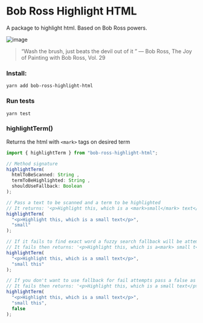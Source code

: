 # Bob Ross Highlight HTML

A package to highlight html. Based on Bob Ross powers.

![image](https://user-images.githubusercontent.com/16295402/58977758-ba340800-87a0-11e9-996b-78275c7cf567.png)

> “Wash the brush, just beats the devil out of it ”
> ― Bob Ross, The Joy of Painting with Bob Ross, Vol. 29

### Install:

```
yarn add bob-ross-highlight-html
```

### Run tests

```
yarn test
```

### highlightTerm()

Returns the html with `<mark>` tags on desired term

```javascript
import { highlightTerm } from "bob-ross-highlight-html";

// Method signature
highlightTerm(
  htmlToBeScanned: String ,
  termToBeHighlighted: String ,
  shouldUseFallback: Boolean
);

// Pass a text to be scanned and a term to be highlighted
// It returns: '<p>Highlight this, which is a <mark>small</mark> text</p>'
highlightTerm(
  "<p>Highlight this, which is a small text</p>",
  "small"
);

// If it fails to find exact word a fuzzy search fallback will be attempt and an approximate result will be marked
// It fails then returns: '<p>Highlight this, which is a<mark> small t</mark>ext</p>'
highlightTerm(
  "<p>Highlight this, which is a small text</p>",
  "small this"
);

// If you don't want to use fallback for fail attempts pass a false as third argument
// It fails then returns: '<p>Highlight this, which is a small text</p>'
highlightTerm(
  "<p>Highlight this, which is a small text</p>",
  "small this",
  false
);
```

